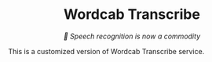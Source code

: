 <h1 align="center">Wordcab Transcribe</h1>
<p align="center"><em>💬 Speech recognition is now a commodity</em></p>

This is a customized version of Wordcab Transcribe service.